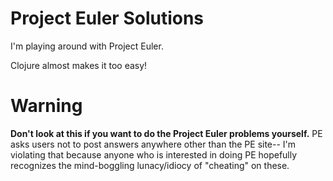# Project Euler Solutions

I'm playing around with Project Euler.

Clojure almost makes it too easy!

# Warning #
**Don't look at this if you want to do the Project Euler problems
yourself.** PE asks users not to post answers anywhere other than the PE site--
I'm violating that because anyone who is interested in doing PE hopefully
recognizes the mind-boggling lunacy/idiocy of "cheating" on these.
